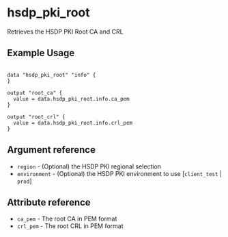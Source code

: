 # hsdp_pki_root

Retrieves the HSDP PKI Root CA and CRL

## Example Usage

```hcl

data "hsdp_pki_root" "info" {
}

output "root_ca" {
  value = data.hsdp_pki_root.info.ca_pem
}

output "root_crl" {
  value = data.hsdp_pki_root.info.crl_pem
}
```

## Argument reference

* `region` - (Optional) the HSDP PKI regional selection
* `environment` - (Optional) the HSDP PKI environment to use [`client_test` | `prod`]

## Attribute reference

* `ca_pem` - The root CA in PEM format
* `crl_pem` - The root CRL in PEM format
